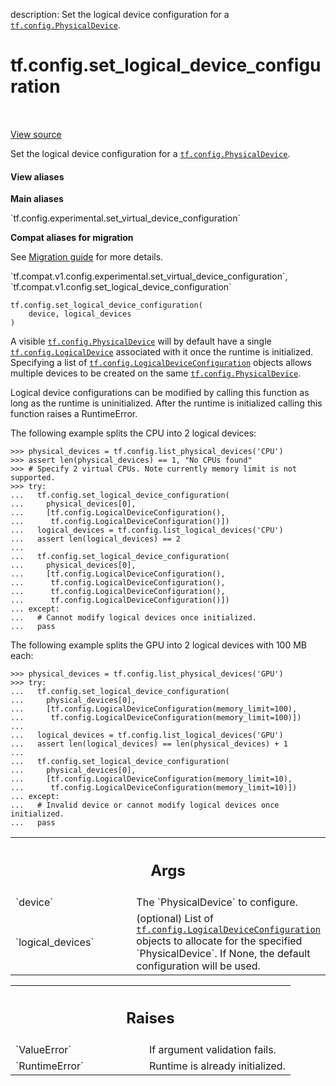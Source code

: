 description: Set the logical device configuration for a <a href="../../tf/config/PhysicalDevice.md"><code>tf.config.PhysicalDevice</code></a>.

<div itemscope itemtype="http://developers.google.com/ReferenceObject">
<meta itemprop="name" content="tf.config.set_logical_device_configuration" />
<meta itemprop="path" content="Stable" />
</div>

# tf.config.set_logical_device_configuration

<!-- Insert buttons and diff -->

<table class="tfo-notebook-buttons tfo-api nocontent" align="left">

</table>

<a target="_blank" class="external" href="/code/stable/tensorflow/python/framework/config.py">View source</a>



Set the logical device configuration for a <a href="../../tf/config/PhysicalDevice.md"><code>tf.config.PhysicalDevice</code></a>.

<section class="expandable">
  <h4 class="showalways">View aliases</h4>
  <p>
<b>Main aliases</b>
<p>`tf.config.experimental.set_virtual_device_configuration`</p>

<b>Compat aliases for migration</b>
<p>See
<a href="https://www.tensorflow.org/guide/migrate">Migration guide</a> for
more details.</p>
<p>`tf.compat.v1.config.experimental.set_virtual_device_configuration`, `tf.compat.v1.config.set_logical_device_configuration`</p>
</p>
</section>

<pre class="devsite-click-to-copy prettyprint lang-py tfo-signature-link">
<code>tf.config.set_logical_device_configuration(
    device, logical_devices
)
</code></pre>



<!-- Placeholder for "Used in" -->

A visible <a href="../../tf/config/PhysicalDevice.md"><code>tf.config.PhysicalDevice</code></a> will by default have a single
<a href="../../tf/config/LogicalDevice.md"><code>tf.config.LogicalDevice</code></a> associated with it once the runtime is initialized.
Specifying a list of <a href="../../tf/config/LogicalDeviceConfiguration.md"><code>tf.config.LogicalDeviceConfiguration</code></a> objects allows
multiple devices to be created on the same <a href="../../tf/config/PhysicalDevice.md"><code>tf.config.PhysicalDevice</code></a>.

Logical device configurations can be modified by calling this function as
long as the runtime is uninitialized. After the runtime is initialized
calling this function raises a RuntimeError.

The following example splits the CPU into 2 logical devices:

```
>>> physical_devices = tf.config.list_physical_devices('CPU')
>>> assert len(physical_devices) == 1, "No CPUs found"
>>> # Specify 2 virtual CPUs. Note currently memory limit is not supported.
>>> try:
...   tf.config.set_logical_device_configuration(
...     physical_devices[0],
...     [tf.config.LogicalDeviceConfiguration(),
...      tf.config.LogicalDeviceConfiguration()])
...   logical_devices = tf.config.list_logical_devices('CPU')
...   assert len(logical_devices) == 2
...
...   tf.config.set_logical_device_configuration(
...     physical_devices[0],
...     [tf.config.LogicalDeviceConfiguration(),
...      tf.config.LogicalDeviceConfiguration(),
...      tf.config.LogicalDeviceConfiguration(),
...      tf.config.LogicalDeviceConfiguration()])
... except:
...   # Cannot modify logical devices once initialized.
...   pass
```

The following example splits the GPU into 2 logical devices with 100 MB each:

```
>>> physical_devices = tf.config.list_physical_devices('GPU')
>>> try:
...   tf.config.set_logical_device_configuration(
...     physical_devices[0],
...     [tf.config.LogicalDeviceConfiguration(memory_limit=100),
...      tf.config.LogicalDeviceConfiguration(memory_limit=100)])
...
...   logical_devices = tf.config.list_logical_devices('GPU')
...   assert len(logical_devices) == len(physical_devices) + 1
...
...   tf.config.set_logical_device_configuration(
...     physical_devices[0],
...     [tf.config.LogicalDeviceConfiguration(memory_limit=10),
...      tf.config.LogicalDeviceConfiguration(memory_limit=10)])
... except:
...   # Invalid device or cannot modify logical devices once initialized.
...   pass
```

<!-- Tabular view -->
 <table class="responsive fixed orange">
<colgroup><col width="214px"><col></colgroup>
<tr><th colspan="2"><h2 class="add-link">Args</h2></th></tr>

<tr>
<td>
`device`
</td>
<td>
The `PhysicalDevice` to configure.
</td>
</tr><tr>
<td>
`logical_devices`
</td>
<td>
(optional) List of <a href="../../tf/config/LogicalDeviceConfiguration.md"><code>tf.config.LogicalDeviceConfiguration</code></a>
objects to allocate for the specified `PhysicalDevice`. If None, the
default configuration will be used.
</td>
</tr>
</table>



<!-- Tabular view -->
 <table class="responsive fixed orange">
<colgroup><col width="214px"><col></colgroup>
<tr><th colspan="2"><h2 class="add-link">Raises</h2></th></tr>

<tr>
<td>
`ValueError`
</td>
<td>
If argument validation fails.
</td>
</tr><tr>
<td>
`RuntimeError`
</td>
<td>
Runtime is already initialized.
</td>
</tr>
</table>

